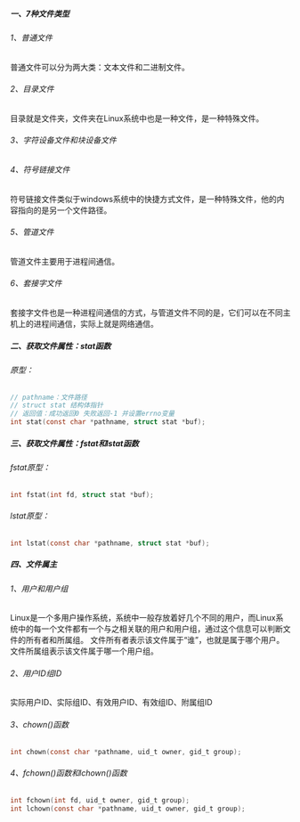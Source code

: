 ##### 一、7种文件类型

###### 1、普通文件

普通文件可以分为两大类：文本文件和二进制文件。

###### 2、目录文件

目录就是文件夹，文件夹在Linux系统中也是一种文件，是一种特殊文件。

###### 3、字符设备文件和块设备文件

###### 4、符号链接文件

符号链接文件类似于windows系统中的快捷方式文件，是一种特殊文件，他的内容指向的是另一个文件路径。

###### 5、管道文件

管道文件主要用于进程间通信。

###### 6、套接字文件

套接字文件也是一种进程间通信的方式，与管道文件不同的是，它们可以在不同主机上的进程间通信，实际上就是网络通信。

##### 二、获取文件属性：stat函数

###### 原型：

```c
// pathname：文件路径
// struct stat 结构体指针
// 返回值：成功返回0 失败返回-1 并设置errno变量
int stat(const char *pathname, struct stat *buf);
```

##### 三、获取文件属性：fstat和lstat函数

###### fstat原型：

```c
int fstat(int fd, struct stat *buf);
```

###### lstat原型：

```c
int lstat(const char *pathname, struct stat *buf);
```

##### 四、文件属主

###### 1、用户和用户组

Linux是一个多用户操作系统，系统中一般存放着好几个不同的用户，而Linux系统中的每一个文件都有一个与之相关联的用户和用户组，通过这个信息可以判断文件的所有者和所属组。
文件所有者表示该文件属于“谁”，也就是属于哪个用户。
文件所属组表示该文件属于哪一个用户组。

###### 2、用户ID组ID

实际用户ID、实际组ID、有效用户ID、有效组ID、附属组ID

###### 3、chown()函数

```c
int chown(const char *pathname, uid_t owner, gid_t group);
```

###### 4、fchown()函数和lchown()函数

```c
int fchown(int fd, uid_t owner, gid_t group);
int lchown(const char *pathname, uid_t owner, gid_t group);
```

